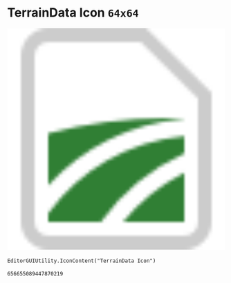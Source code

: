 # TerrainData Icon `64x64`
<img src="/img/TerrainData%20Icon.png" width=512 height=512>

``` CSharp
EditorGUIUtility.IconContent("TerrainData Icon")
```
```
656655089447870219
```
